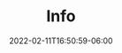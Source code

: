 ---
title: "Info"
date: 2022-02-11T16:50:59-06:00
draft: false
menu:
  youth:
    identifier: info
    name: Info
    weight: 30
---